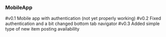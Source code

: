 ### MobileApp

#v0.1
Mobile app with authentication (not yet properly working)
#v0.2
Fixed authentication and a bit changed bottom tab navigator
#v0.3
Added simple type of new item posting availability
